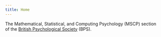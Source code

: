 ```yaml
---
title: Home
---
```



The Mathematical, Statistical, and Computing Psychology (MSCP) section of the [British Psychological Society](https://www.bps.org.uk/) (BPS).